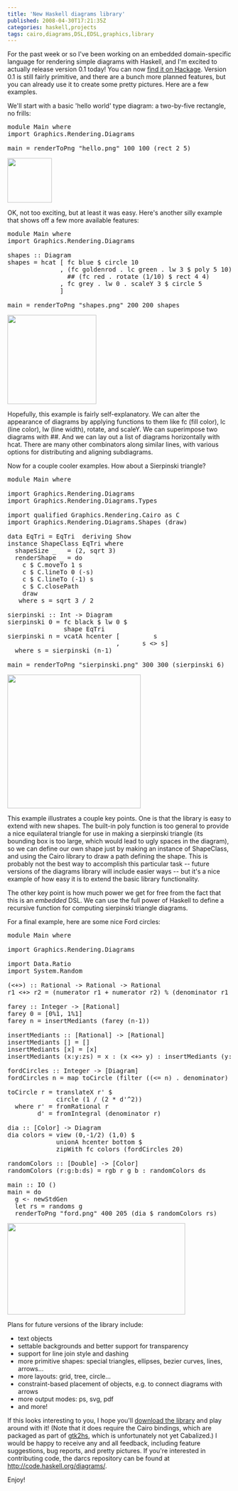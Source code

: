 ```yaml
---
title: 'New Haskell diagrams library'
published: 2008-04-30T17:21:35Z
categories: haskell,projects
tags: cairo,diagrams,DSL,EDSL,graphics,library
---
```


For the past week or so I've been working on an embedded domain-specific language for rendering simple diagrams with Haskell, and I'm excited to actually release version 0.1 today! You can now <a href="http://hackage.haskell.org/cgi-bin/hackage-scripts/package/diagrams-0.1">find it on Hackage</a>.  Version 0.1 is still fairly primitive, and there are a bunch more planned features, but you can already use it to create some pretty pictures.  Here are a few examples.

We'll start with a basic 'hello world' type diagram: a two-by-five rectangle, no frills:

<pre>
module Main where
import Graphics.Rendering.Diagrams

main = renderToPng "hello.png" 100 100 (rect 2 5)
</pre>


<a href='http://byorgey.files.wordpress.com/2008/04/hello.png'><img src="http://byorgey.files.wordpress.com/2008/04/hello.png?w=100" alt="" width="100" height="100" class="aligncenter size-medium wp-image-66" /></a>


OK, not too exciting, but at least it was easy.  Here's another silly example that shows off a few more available features:

<pre>
module Main where
import Graphics.Rendering.Diagrams

shapes :: Diagram
shapes = hcat [ fc blue $ circle 10
              , (fc goldenrod . lc green . lw 3 $ poly 5 10)
                ## (fc red . rotate (1/10) $ rect 4 4)
              , fc grey . lw 0 . scaleY 3 $ circle 5
              ]

main = renderToPng "shapes.png" 200 200 shapes
</pre>

<a href='http://byorgey.files.wordpress.com/2008/04/shapes.png'><img src="http://byorgey.files.wordpress.com/2008/04/shapes.png?w=200" alt="" width="200" height="200" class="aligncenter size-medium wp-image-67" /></a>

Hopefully, this example is fairly self-explanatory.  We can alter the appearance of diagrams by applying functions to them like fc (fill color), lc (line color), lw (line width), rotate, and scaleY.  We can superimpose two diagrams with ##.  And we can lay out a list of diagrams horizontally with hcat.  There are many other combinators along similar lines, with various options for distributing and aligning subdiagrams.

Now for a couple cooler examples.  How about a Sierpinski triangle?

<pre>
module Main where

import Graphics.Rendering.Diagrams
import Graphics.Rendering.Diagrams.Types

import qualified Graphics.Rendering.Cairo as C
import Graphics.Rendering.Diagrams.Shapes (draw)

data EqTri = EqTri  deriving Show
instance ShapeClass EqTri where
  shapeSize _   = (2, sqrt 3)
  renderShape _ = do
    c $ C.moveTo 1 s
    c $ C.lineTo 0 (-s)
    c $ C.lineTo (-1) s
    c $ C.closePath
    draw
   where s = sqrt 3 / 2

sierpinski :: Int -&gt; Diagram
sierpinski 0 = fc black $ lw 0 $
               shape EqTri
sierpinski n = vcatA hcenter [         s
                             ,      s &lt;&gt; s]
  where s = sierpinski (n-1)

main = renderToPng "sierpinski.png" 300 300 (sierpinski 6)
</pre>

<a href='http://byorgey.files.wordpress.com/2008/04/sierpinski.png'><img align="center" src="http://byorgey.files.wordpress.com/2008/04/sierpinski.png" alt="" width="300" height="300" class="aligncenter size-full wp-image-68" /></a>

This example illustrates a couple key points.  One is that the library is easy to extend with new shapes.  The built-in poly function is too general to provide a nice equilateral triangle for use in making a sierpinski triangle (its bounding box is too large, which would lead to ugly spaces in the diagram), so we can define our own shape just by making an instance of ShapeClass, and using the Cairo library to draw a path defining the shape.  This is probably not the best way to accomplish this particular task -- future versions of the diagrams library will include easier ways --  but it's a nice example of how easy it is to extend the basic library functionality.  

The other key point is how much power we get for free from the fact that this is an <em>embedded</em> DSL.  We can use the full power of Haskell to define a recursive function for computing sierpinski triangle diagrams.

For a final example, here are some nice Ford circles:

<pre>
module Main where

import Graphics.Rendering.Diagrams

import Data.Ratio
import System.Random

(&lt;+&gt;) :: Rational -&gt; Rational -&gt; Rational
r1 &lt;+&gt; r2 = (numerator r1 + numerator r2) % (denominator r1 + denominator r2)

farey :: Integer -&gt; [Rational]
farey 0 = [0%1, 1%1]
farey n = insertMediants (farey (n-1))

insertMediants :: [Rational] -&gt; [Rational]
insertMediants [] = []
insertMediants [x] = [x]
insertMediants (x:y:zs) = x : (x &lt;+&gt; y) : insertMediants (y:zs)

fordCircles :: Integer -&gt; [Diagram]
fordCircles n = map toCircle (filter ((&lt;= n) . denominator) $ farey n)

toCircle r = translateX r' $
             circle (1 / (2 * d'^2))
  where r' = fromRational r
        d' = fromIntegral (denominator r)

dia :: [Color] -&gt; Diagram
dia colors = view (0,-1/2) (1,0) $
             unionA hcenter bottom $
             zipWith fc colors (fordCircles 20)

randomColors :: [Double] -&gt; [Color]
randomColors (r:g:b:ds) = rgb r g b : randomColors ds

main :: IO ()
main = do
  g &lt;- newStdGen
  let rs = randoms g
  renderToPng "ford.png" 400 205 (dia $ randomColors rs)
</pre>

<a href='http://byorgey.files.wordpress.com/2008/04/ford.png'><img src="http://byorgey.files.wordpress.com/2008/04/ford.png" alt="" width="400" height="205" class="aligncenter size-full wp-image-70" /></a>

Plans for future versions of the library include:

<ul>
	<li>text objects</li>
	<li>settable backgrounds and better support for transparency</li>
	<li>support for line join style and dashing</li>
	<li>more primitive shapes: special triangles, ellipses, bezier curves, lines, arrows...</li>
	<li>more layouts: grid, tree, circle...</li>
	<li>constraint-based placement of objects, e.g. to connect diagrams with arrows</li>
	<li>more output modes: ps, svg, pdf</li>
	<li>and more!</li>
</ul>

If this looks interesting to you, I hope you'll <a href="http://hackage.haskell.org/cgi-bin/hackage-scripts/package/diagrams-0.1">download the library</a> and play around with it!  (Note that it does require the Cairo bindings, which are packaged as part of <a href="http://www.haskell.org/gtk2hs/">gtk2hs</a>, which is unfortunately not yet Cabalized.)  I would be happy to receive any and all feedback, including feature suggestions, bug reports, and pretty pictures.  If you're interested in contributing code, the darcs repository can be found at <a href="http://code.haskell.org/diagrams/">http://code.haskell.org/diagrams/</a>.

Enjoy!

